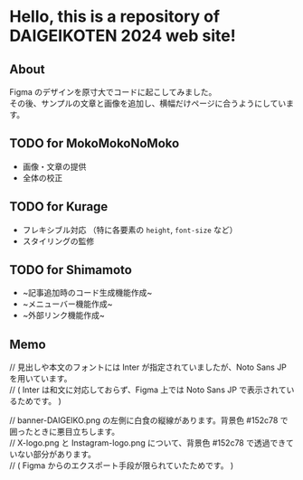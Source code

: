 # Hello, this is a repository of DAIGEIKOTEN 2024 web site!  
  
  
## About
Figma のデザインを原寸大でコードに起こしてみました。  
その後、サンプルの文章と画像を追加し、横幅だけページに合うようにしています。  
  
  
## TODO for MokoMokoNoMoko
* 画像・文章の提供
* 全体の校正
  
## TODO for Kurage
* フレキシブル対応
  （特に各要素の `height`, `font-size` など）
* スタイリングの監修
  
## TODO for Shimamoto
* ~記事追加時のコード生成機能作成~
* ~メニューバー機能作成~
* ~外部リンク機能作成~

  
## Memo
// 見出しや本文のフォントには Inter が指定されていましたが、Noto Sans JP を用いています。  
// ( Inter は和文に対応しておらず、Figma 上では Noto Sans JP で表示されているためです。 )  
  
// banner-DAIGEIKO.png の左側に白食の縦線があります。背景色 #152c78 で囲ったときに悪目立ちします。  
// X-logo.png と Instagram-logo.png について、背景色 #152c78 で透過できていない部分があります。  
// ( Figma からのエクスポート手段が限られていたためです。 )  
